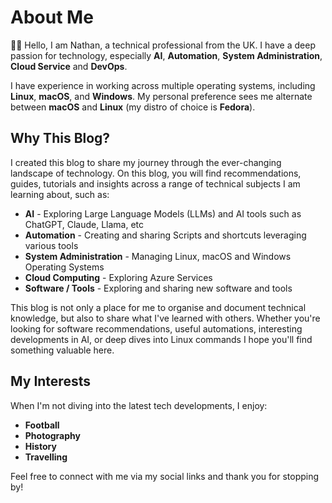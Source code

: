 # About Me

👋🏻 Hello, I am Nathan, a technical professional from the UK. I have a deep passion for technology, especially **AI**, **Automation**, **System Administration**, **Cloud Service** and **DevOps**.

I have experience in working across multiple operating systems, including **Linux**, **macOS**, and **Windows**. My personal preference sees me alternate between **macOS** and **Linux** (my distro of choice is **Fedora**).

## Why This Blog?
I created this blog to share my journey through the ever-changing landscape of technology. On this blog, you will find recommendations, guides, tutorials and insights across a range of technical subjects I am learning about, such as:

- **AI** - Exploring Large Language Models (LLMs) and AI tools such as ChatGPT, Claude, Llama, etc
- **Automation** - Creating and sharing Scripts and shortcuts leveraging various tools
- **System Administration** - Managing Linux, macOS and Windows Operating Systems
- **Cloud Computing** - Exploring Azure Services
- **Software / Tools** - Exploring and sharing new software and tools

This blog is not only a place for me to organise and document technical knowledge, but also to share what I've learned with others. Whether you're looking for software recommendations, useful automations, interesting developments in AI, or deep dives into Linux commands I hope you'll find something valuable here.

## My Interests

When I'm not diving into the latest tech developments, I enjoy:

- **Football**
- **Photography**
- **History**
- **Travelling**

Feel free to connect with me via my social links and thank you for stopping by!

